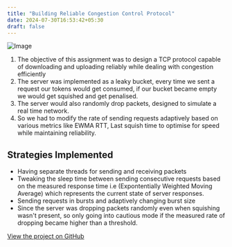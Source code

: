 ```yaml
---
title: "Building Reliable Congestion Control Protocol"
date: 2024-07-30T16:53:42+05:30
draft: false
---
```

![Image](/img/tcp.png)

1. The objective of this assignment was to design a TCP protocol capable of downloading and uploading reliably while dealing with congestion efficiently
2. The server was implemented as a leaky bucket, every time we sent a request our tokens would get consumed, if our bucket became empty we would get squished and get penalised.
3. The server would also randomly drop packets, designed to simulate a real time network.
4. So we had to modify the rate of sending requests adaptively based on various metrics like EWMA RTT, Last squish time to optimise for speed while maintaining reliability.

## Strategies Implemented
* Having separate threads for sending and receiving packets
* Tweaking the sleep time between sending consecutive requests based on the measured response time i.e (Expontentially Weighted Moving Average) which represents the current state of server responses.
* Sending requests in bursts and adaptively changing burst size
* Since the server was dropping packets randomly even when squishing wasn't present, so only going into cautious mode if the measured rate of dropping became higher than a threshold.

[View the project on GitHub](https://github.com/andTEJAsan/TCP_reliable_congestion_control)